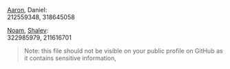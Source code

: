[Aaron](https://github.com/aaroniz-bgu), Daniel: <br>
212559348, 318645058

[Noam](https://github.com/noamarg), [Shalev](https://github.com/ShalevKk): <br>
322985979, 211616701

> Note: this file should not be visible on your public profile on GitHub as it contains sensitive information,
